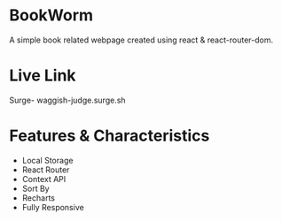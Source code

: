 
# BookWorm
A simple book related webpage created using react & react-router-dom.

# Live Link
Surge- waggish-judge.surge.sh

# Features & Characteristics
-  Local Storage 
-  React Router 
-  Context API
-  Sort By
-  Recharts
-  Fully Responsive

